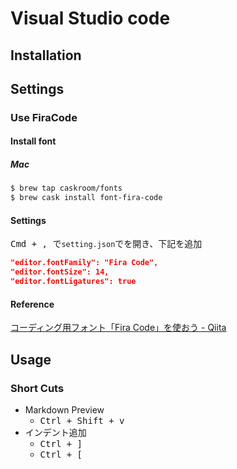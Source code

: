 # Visual Studio code
## Installation

## Settings
### Use FiraCode
#### Install font
##### Mac
```bash
$ brew tap caskroom/fonts
$ brew cask install font-fira-code
```
#### Settings
<kbd>Cmd + , </kbd>で`setting.json`でを開き、下記を追加
```json
"editor.fontFamily": "Fira Code",
"editor.fontSize": 14,
"editor.fontLigatures": true
```
#### Reference
[コーディング用フォント「Fira Code」を使おう - Qiita](http://qiita.com/shuntksh/items/1995e87fe5c1ac88296f?utm_source=Qiita%E3%83%8B%E3%83%A5%E3%83%BC%E3%82%B9&utm_campaign=ea92dc4aeb-Qiita_newsletter_243_18_1_2017&utm_medium=email&utm_term=0_e44feaa081-ea92dc4aeb-33166133)

## Usage
### Short Cuts
- Markdown Preview
	+ <kbd>Ctrl + Shift + v</kbd>
- インデント追加
	+ <kbd>Ctrl + ]</kbd>
	+ <kbd>Ctrl + [</kbd>
